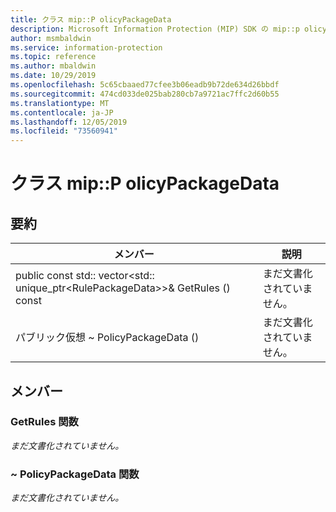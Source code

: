 ```yaml
---
title: クラス mip::P olicyPackageData
description: Microsoft Information Protection (MIP) SDK の mip::p olicypackagedata クラスについて説明します。
author: msmbaldwin
ms.service: information-protection
ms.topic: reference
ms.author: mbaldwin
ms.date: 10/29/2019
ms.openlocfilehash: 5c65cbaaed77cfee3b06eadb9b72de634d26bbdf
ms.sourcegitcommit: 474cd033de025bab280cb7a9721ac7ffc2d60b55
ms.translationtype: MT
ms.contentlocale: ja-JP
ms.lasthandoff: 12/05/2019
ms.locfileid: "73560941"
---
```

# <a name="class-mippolicypackagedata"></a>クラス mip::P olicyPackageData 
  
## <a name="summary"></a>要約
 メンバー                        | 説明                                
--------------------------------|---------------------------------------------
public const std:: vector\<std:: unique_ptr\<RulePackageData\>\>& GetRules () const  | まだ文書化されていません。
パブリック仮想 ~ PolicyPackageData ()  | まだ文書化されていません。
  
## <a name="members"></a>メンバー
  
### <a name="getrules-function"></a>GetRules 関数
_まだ文書化されていません。_

  
### <a name="policypackagedata-function"></a>~ PolicyPackageData 関数
_まだ文書化されていません。_
